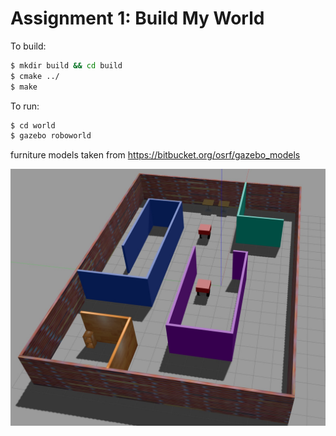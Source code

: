 # Assignment 1: Build My World

To build:
```sh
$ mkdir build && cd build
$ cmake ../
$ make
```

To run:   
```sh
$ cd world
$ gazebo roboworld
```
furniture models taken from <https://bitbucket.org/osrf/gazebo_models>

![roboworld](roboworld.jpg)
